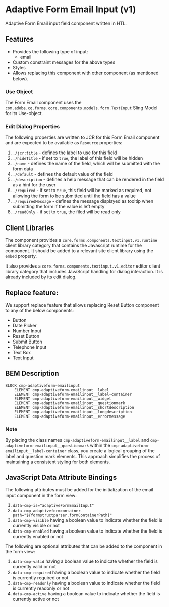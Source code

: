 <!--
Copyright 2022 Adobe

Licensed under the Apache License, Version 2.0 (the "License");
you may not use this file except in compliance with the License.
You may obtain a copy of the License at

    http://www.apache.org/licenses/LICENSE-2.0

Unless required by applicable law or agreed to in writing, software
distributed under the License is distributed on an "AS IS" BASIS,
WITHOUT WARRANTIES OR CONDITIONS OF ANY KIND, either express or implied.
See the License for the specific language governing permissions and
limitations under the License.
-->
Adaptive Form Email Input (v1)
====
Adaptive Form Email input field component written in HTL.

## Features

* Provides the following type of input:
  * email
* Custom constraint messages for the above types
* Styles
* Allows replacing this component with other component (as mentioned below).

### Use Object
The Form Email component uses the `com.adobe.cq.forms.core.components.models.form.TextInput` Sling Model for its Use-object.

### Edit Dialog Properties
The following properties are written to JCR for this Form Email component and are expected to be available as `Resource` properties:

1. `./jcr:title` - defines the label to use for this field
2. `./hideTitle` - if set to `true`, the label of this field will be hidden
3. `./name` - defines the name of the field, which will be submitted with the form data
4. `./default` - defines the default value of the field
5. `./description` - defines a help message that can be rendered in the field as a hint for the user
6. `./required` - if set to `true`, this field will be marked as required, not allowing the form to be submitted until the field has a value
7. `./requiredMessage` - defines the message displayed as tooltip when submitting the form if the value is left empty
8. `./readOnly` - if set to `true`, the filed will be read only

## Client Libraries
The component provides a `core.forms.components.textinput.v1.runtime` client library category that contains the Javascript runtime for the component.
It should be added to a relevant site client library using the `embed` property.

It also provides a `core.forms.components.textinput.v1.editor` editor client library category that includes
JavaScript handling for dialog interaction. It is already included by its edit dialog.

## Replace feature:
We support replace feature that allows replacing Reset Button component to any of the below components:

* Button
* Date Picker
* Number Input
* Reset Button
* Submit Button
* Telephone Input
* Text Box
* Text Input


## BEM Description
```
BLOCK cmp-adaptiveform-emailinput
    ELEMENT cmp-adaptiveform-emailinput__label
    ELEMENT cmp-adaptiveform-emailinput__label-container
    ELEMENT cmp-adaptiveform-emailinput__widget
    ELEMENT cmp-adaptiveform-emailinput__questionmark
    ELEMENT cmp-adaptiveform-emailinput__shortdescription
    ELEMENT cmp-adaptiveform-emailinput__longdescription
    ELEMENT cmp-adaptiveform-emailinput__errormessage
```

### Note
By placing the class names `cmp-adaptiveform-emailinput__label` and `cmp-adaptiveform-emailinput__questionmark` within the `cmp-adaptiveform-emailinput__label-container` class, you create a logical grouping of the label and question mark elements. This approach simplifies the process of maintaining a consistent styling for both elements.


## JavaScript Data Attribute Bindings

The following attributes must be added for the initialization of the email input component in the form view:
1. `data-cmp-is="adaptiveFormEmailInput"`
2. `data-cmp-adaptiveformcontainer-path="${formstructparser.formContainerPath}"`
3. `data-cmp-visible` having a boolean value to indicate whether the field is currently visible or not
4. `data-cmp-enabled` having a boolean value to indicate whether the field is currently enabled or not

The following are optional attributes that can be added to the component in the form view:
1. `data-cmp-valid` having a boolean value to indicate whether the field is currently valid or not
2. `data-cmp-required` having a boolean value to indicate whether the field is currently required or not
3. `data-cmp-readonly` having a boolean value to indicate whether the field is currently readonly or not
4. `data-cmp-active` having a boolean value to indicate whether the field is currently active or not